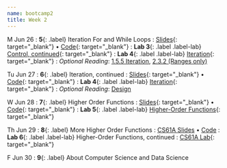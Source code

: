 ```yaml
---
name: bootcamp2
title: Week 2
---
```


M Jun 26
: **5**{: .label} Iteration For and While Loops
  : [Slides](https://docs.google.com/presentation/d/131f2wLXxVoYYkYv58kh0x-_6fpvWxY7uMR8ktHPdj2I/edit?usp=sharing){: target="_blank"} &#8226; [Code](https://datahub.berkeley.edu/hub/user-redirect/git-pull?repo=https%3A%2F%2Fgithub.com%2Fdata-6-berkeley%2Fsu23-bootcamp&branch=main&urlpath=tree%2Fsu23-bootcamp%2Flecture%2Flec05%2Flec05.ipynb){: target="_blank"}
: **Lab 3**{: .label .label-lab} [Control, continued](https://datahub.berkeley.edu/hub/user-redirect/git-pull?repo=https%3A%2F%2Fgithub.com%2Fdata-6-berkeley%2Fsu23-bootcamp&branch=main&urlpath=tree%2Fsu23-bootcamp%2Flab%2Flab03%2Flab03-control.ipynb){: target="_blank"}
: **Lab 4**{: .label .label-lab} [Iteration](https://datahub.berkeley.edu/hub/user-redirect/git-pull?repo=https%3A%2F%2Fgithub.com%2Fdata-6-berkeley%2Fsu23-bootcamp&branch=main&urlpath=tree%2Fsu23-bootcamp%2Flab%2Flab04%2Flab04-iteration.ipynb){: target="_blank"}
: *Optional Reading*: [1.5.5 Iteration](http://composingprograms.com/pages/15-control.html#iteration), [2.3.2 (Ranges only)](http://composingprograms.com/pages/23-sequences.html#sequence-iteration)

Tu Jun 27
: **6**{: .label} Iteration, continued
  : [Slides](https://docs.google.com/presentation/d/131f2wLXxVoYYkYv58kh0x-_6fpvWxY7uMR8ktHPdj2I/edit?usp=sharing){: target="_blank"} &#8226; [Code](https://datahub.berkeley.edu/hub/user-redirect/git-pull?repo=https%3A%2F%2Fgithub.com%2Fdata-6-berkeley%2Fsu23-bootcamp&branch=main&urlpath=tree%2Fsu23-bootcamp%2Flecture%2Flec05%2Flec05.ipynb){: target="_blank"}
: **Lab 4**{: .label .label-lab} [Iteration](https://datahub.berkeley.edu/hub/user-redirect/git-pull?repo=https%3A%2F%2Fgithub.com%2Fdata-6-berkeley%2Fsu23-bootcamp&branch=main&urlpath=tree%2Fsu23-bootcamp%2Flab%2Flab04%2Flab04-iteration.ipynb){: target="_blank"}
: *Optional Reading*: [Design](https://cs61a.org/assets/slides/06-Design.pdf)

W Jun 28
: **7**{: .label} Higher Order Functions
  : [Slides](https://docs.google.com/presentation/d/1xq_lEvRpeId9iwNZHFsO_aq392-D3mr8tg0yFdHUEkM/edit?usp=sharing){: target="_blank"} &#8226; [Code](https://datahub.berkeley.edu/hub/user-redirect/git-pull?repo=https%3A%2F%2Fgithub.com%2Fdata-6-berkeley%2Fsu23-bootcamp&branch=main&urlpath=tree%2Fsu23-bootcamp%2Flecture%2Flec06%2Flec06.ipynb){: target="_blank"}
: **Lab 5**{: .label .label-lab} [Higher-Order Functions](https://datahub.berkeley.edu/hub/user-redirect/git-pull?repo=https%3A%2F%2Fgithub.com%2Fdata-6-berkeley%2Fsu23-bootcamp&branch=main&urlpath=tree%2Fsu23-bootcamp%2Flab%2Flab05%2Flab05-higher-order-functions.ipynb){: target="_blank"}


Th Jun 29
: **8**{: .label} More Higher Order Functions
  : [CS61A Slides](https://cs61a.org/assets/slides/07-Function_Examples.pdf) &#8226; [Code](#)
: **Lab 6**{: .label .label-lab} Higher-Order Functions, continued
  : [CS61A Lab](https://cs61a.org/lab/lab02/){: target="_blank"}

F Jun 30
: **9**{: .label} About Computer Science and Data Science
